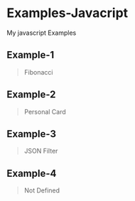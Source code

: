 # Examples-Javacript

My javascript Examples

## Example-1

> Fibonacci

## Example-2

> Personal Card

## Example-3

> JSON Filter

## Example-4

> Not Defined
